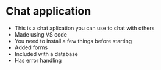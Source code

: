 # Chat application

- This is a chat aplication you can use to chat with others
- Made using VS code
- You need to install a few things before starting
- Added forms
- Included with a database
- Has error handling
